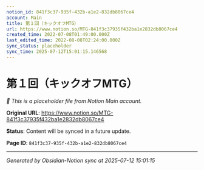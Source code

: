 ```yaml
---
notion_id: 841f3c37-935f-432b-a1e2-832db8067ce4
account: Main
title: 第１回（キックオフMTG）
url: https://www.notion.so/MTG-841f3c37935f432ba1e2832db8067ce4
created_time: 2022-07-08T01:49:00.000Z
last_edited_time: 2022-08-08T02:24:00.000Z
sync_status: placeholder
sync_time: 2025-07-12T15:01:15.146568
---
```


# 第１回（キックオフMTG）

*🔄 This is a placeholder file from Notion Main account.*

**Original URL**: https://www.notion.so/MTG-841f3c37935f432ba1e2832db8067ce4

**Status**: Content will be synced in a future update.

**Page ID**: `841f3c37-935f-432b-a1e2-832db8067ce4`

---

*Generated by Obsidian-Notion sync at 2025-07-12 15:01:15*
